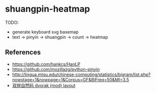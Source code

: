 # shuangpin-heatmap

TODO:
-   generate keyboard svg basemap
-   text -> pinyin -> shuangpin -> count -> heatmap

## References

-   https://github.com/hankcs/HanLP
-   https://github.com/mozillazg/python-pinyin
-   http://lingua.mtsu.edu/chinese-computing/statistics/bigram/list.php?nowstage=1&nowpage=1&Corpus=GF&BiFreq=50&MI=3.5
-   [双拼自然码 dvorak (mod) layout](http://www.keyboard-layout-editor.com/##@_name=dvorak%20mod&pcb:false%3B&@=~%0A%60&=!%0A1&=%2F@%0A2&=%23%0A3&=$%0A4&=%25%0A5&=%5E%0A6&=%2F&%0A7&=*%0A8&=(%0A9&=)%0A0&=%2F_%0A-&=+%0A%2F=&_w:2%3B&=Backspace%3B&@_w:1.5%3B&=Tab&=%2F:%0A%2F%3B&=%3C%0A,&=%3E%0A.&=K%0A%0Ak%0A%0A%0A%0A%0Aao&=Y%0A%0Ay%0Auai%0A%0A%0A%0Aing&=F%0A%0Af%0A%0A%0A%0A%0Aen&=G%0A%0Ag%0A%0A%0A%0A%0Aeng&=C%0A%0Ac%0A%0A%0A%0A%0Aiao&=L%0A%0Al%0A%0A%0A%0A%0Aai&=Z%0A%0Az%0A%0A%0A%0A%0Aei&=%7B%0A%5B&=%7D%0A%5D&_w:1.5%3B&=%7C%0A%5C%3B&@_w:1.75%3B&=Control&=A%0A%0A%0A%0A%0A%0A%0Aa&=O%0A%0A%0Aou%0A%0A%0A%0Ao&=E%0A%0A%0A%0A%0A%0A%0Ae&_n:true%3B&=I%0A%0Ach%0A%0A%0A%0A%0Ai&=U%0A%0Ash%0A%0A%0A%0A%0Au&=D%0A%0A%0Auang%0A%0A%0A%0Aiang&_n:true%3B&=R%0A%0Ar%0A%0A%0A%0A%0Auan&=T%0A%0At%0Ave%0A%0A%0A%0Aue&=S%0A%0A%0Aong%0A%0A%0A%0Aiong&=N%0A%0An%0A%0A%0A%0A%0Ain&=%22%0A'&_w:2.25%3B&=Enter%3B&@_w:2.25%3B&=Shift&=P%0A%0Ap%0A%0A%0A%0A%0Aun&=Q%0A%0Aq%0A%0A%0A%0A%0Aiu&=J%0A%0Aj%0A%0A%0A%0A%0Aan&=H%0A%0Ah%0A%0A%0A%0A%0Aang&=X%0A%0Ax%0A%0A%0A%0A%0Aie&=B%0A%0Ab%0A%0A%0A%0A%0Aou&=M%0A%0Am%0A%0A%0A%0A%0Aian&=W%0A%0Aw%0Aua%0A%0A%0A%0Aia&_w2:1.5%3B&=V%0A%0Azh%0Av%0A%0A%0A%0Aui&=%3F%0A%2F%2F&_w:2.75%3B&=Shift%3B&@_w:1.25%3B&=Ctrl&_w:1.25%3B&=Win&_w:1.25%3B&=Alt&_a:7&w:6.25%3B&=&_a:4&w:1.25%3B&=Alt&_w:1.25%3B&=Win&_w:1.25%3B&=Menu&_w:1.25%3B&=Ctrl)